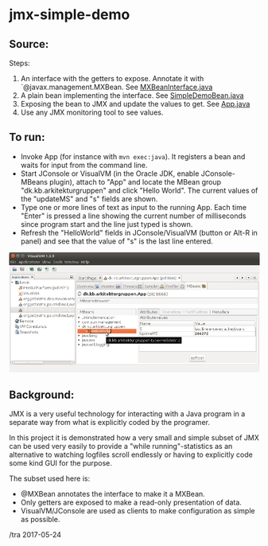 # jmx-simple-demo

Source:
---

Steps:

1. An interface with the getters to expose. Annotate it with `@javax.management.MXBean.  See 
 [MXBeanInterface.java](blob/master/jmx-simple-demo/src/main/java/dk/kb/arkitekturgruppen/MXBeanInterface.java)
2. A plain bean implementing the interface.  See
[SimpleDemoBean.java](blob/master/jmx-simple-demo/src/main/java/dk/kb/arkitekturgruppen/SimpleDemoBean.java)
3. Exposing the bean to JMX and update the values to get. See
[App.java](blob/master/jmx-simple-demo/src/main/java/dk/kb/arkitekturgruppen/App.java)
4. Use any JMX monitoring tool to see values.


To run:
---

* Invoke App (for instance with `mvn exec:java`).  It registers a bean and waits for input from the command line.
* Start JConsole or VisualVM (in the Oracle JDK, enable JConsole-MBeans plugin), attach to "App" 
  and locate the MBean group "dk.kb.arkitekturgruppen" and click
  "Hello World".  The current values of the "updateMS" and "s" fields are shown.
* Type one or more lines of text as input to the running App.  Each time "Enter" is pressed a line showing the current number of
  milliseconds since program start and the line just typed is shown.
* Refresh the "HelloWorld" fields in JConsole/VisualVM (button or Alt-R in panel) and see that the value of "s" is the last line entered.

![visualvm screenshot](app-in-visualvm.png)


Background:
---


JMX is a very useful technology for interacting with 
a Java program in a separate way from what is explicitly coded by 
the programer.

In this project it is demonstrated how a very small and simple
subset of JMX can be used very easily to provide a "while running"-statistics
as an alternative to watching logfiles scroll endlessly or having to
explicitly code some kind GUI for the purpose.

The subset used here is:

* @MXBean annotates the interface to make it a MXBean.
* Only getters are exposed to make a read-only presentation of data.
* VisualVM/JConsole are used as clients to make configuration as simple as possible.



/tra 2017-05-24
